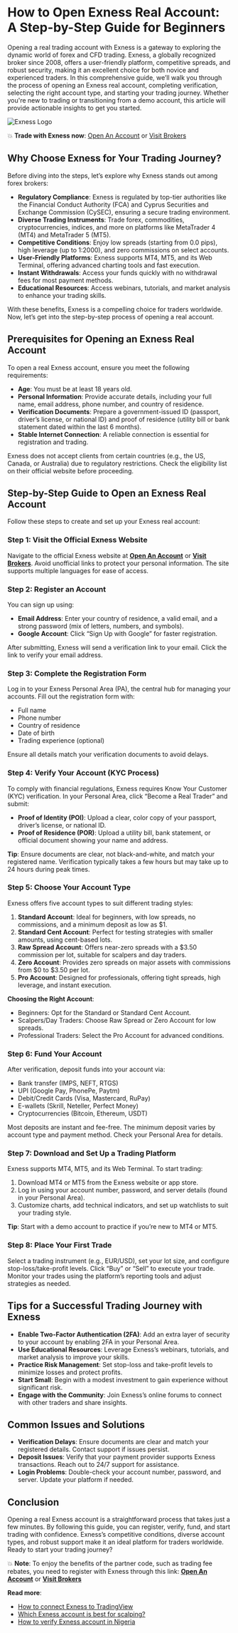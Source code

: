 # How to Open Exness Real Account: A Step-by-Step Guide for Beginners

Opening a real trading account with Exness is a gateway to exploring the dynamic world of forex and CFD trading. Exness, a globally recognized broker since 2008, offers a user-friendly platform, competitive spreads, and robust security, making it an excellent choice for both novice and experienced traders. In this comprehensive guide, we’ll walk you through the process of opening an Exness real account, completing verification, selecting the right account type, and starting your trading journey. Whether you're new to trading or transitioning from a demo account, this article will provide actionable insights to get you started.

![Exness Logo](https://d3dpet1g0ty5ed.cloudfront.net/EN_Markets_are_moving_800x800.jpg)

💥 **Trade with Exness now**: [Open An Account](https://one.exnesstrack.org/boarding/sign-up/a/89rj8di4n7) or [Visit Brokers](https://one.exnesstrack.org/a/89rj8di4n7)

## Why Choose Exness for Your Trading Journey?

Before diving into the steps, let’s explore why Exness stands out among forex brokers:

- **Regulatory Compliance**: Exness is regulated by top-tier authorities like the Financial Conduct Authority (FCA) and Cyprus Securities and Exchange Commission (CySEC), ensuring a secure trading environment.
- **Diverse Trading Instruments**: Trade forex, commodities, cryptocurrencies, indices, and more on platforms like MetaTrader 4 (MT4) and MetaTrader 5 (MT5).
- **Competitive Conditions**: Enjoy low spreads (starting from 0.0 pips), high leverage (up to 1:2000), and zero commissions on select accounts.
- **User-Friendly Platforms**: Exness supports MT4, MT5, and its Web Terminal, offering advanced charting tools and fast execution.
- **Instant Withdrawals**: Access your funds quickly with no withdrawal fees for most payment methods.
- **Educational Resources**: Access webinars, tutorials, and market analysis to enhance your trading skills.

With these benefits, Exness is a compelling choice for traders worldwide. Now, let’s get into the step-by-step process of opening a real account.

## Prerequisites for Opening an Exness Real Account

To open a real Exness account, ensure you meet the following requirements:

- **Age**: You must be at least 18 years old.
- **Personal Information**: Provide accurate details, including your full name, email address, phone number, and country of residence.
- **Verification Documents**: Prepare a government-issued ID (passport, driver’s license, or national ID) and proof of residence (utility bill or bank statement dated within the last 6 months).
- **Stable Internet Connection**: A reliable connection is essential for registration and trading.

Exness does not accept clients from certain countries (e.g., the US, Canada, or Australia) due to regulatory restrictions. Check the eligibility list on their official website before proceeding.

## Step-by-Step Guide to Open an Exness Real Account

Follow these steps to create and set up your Exness real account:

### Step 1: Visit the Official Exness Website
Navigate to the official Exness website at **[Open An Account](https://one.exnesstrack.org/boarding/sign-up/a/89rj8di4n7)** or **[Visit Brokers](https://one.exnesstrack.org/a/89rj8di4n7)**. Avoid unofficial links to protect your personal information. The site supports multiple languages for ease of access.

### Step 2: Register an Account
You can sign up using:

- **Email Address**: Enter your country of residence, a valid email, and a strong password (mix of letters, numbers, and symbols).
- **Google Account**: Click “Sign Up with Google” for faster registration.

After submitting, Exness will send a verification link to your email. Click the link to verify your email address.

### Step 3: Complete the Registration Form
Log in to your Exness Personal Area (PA), the central hub for managing your accounts. Fill out the registration form with:

- Full name
- Phone number
- Country of residence
- Date of birth
- Trading experience (optional)

Ensure all details match your verification documents to avoid delays.

### Step 4: Verify Your Account (KYC Process)
To comply with financial regulations, Exness requires Know Your Customer (KYC) verification. In your Personal Area, click “Become a Real Trader” and submit:

- **Proof of Identity (POI)**: Upload a clear, color copy of your passport, driver’s license, or national ID.
- **Proof of Residence (POR)**: Upload a utility bill, bank statement, or official document showing your name and address.

**Tip**: Ensure documents are clear, not black-and-white, and match your registered name. Verification typically takes a few hours but may take up to 24 hours during peak times.

### Step 5: Choose Your Account Type
Exness offers five account types to suit different trading styles:

1. **Standard Account**: Ideal for beginners, with low spreads, no commissions, and a minimum deposit as low as $1.
2. **Standard Cent Account**: Perfect for testing strategies with smaller amounts, using cent-based lots.
3. **Raw Spread Account**: Offers near-zero spreads with a $3.50 commission per lot, suitable for scalpers and day traders.
4. **Zero Account**: Provides zero spreads on major assets with commissions from $0 to $3.50 per lot.
5. **Pro Account**: Designed for professionals, offering tight spreads, high leverage, and instant execution.

**Choosing the Right Account**:
- Beginners: Opt for the Standard or Standard Cent Account.
- Scalpers/Day Traders: Choose Raw Spread or Zero Account for low spreads.
- Professional Traders: Select the Pro Account for advanced conditions.

### Step 6: Fund Your Account
After verification, deposit funds into your account via:

- Bank transfer (IMPS, NEFT, RTGS)
- UPI (Google Pay, PhonePe, Paytm)
- Debit/Credit Cards (Visa, Mastercard, RuPay)
- E-wallets (Skrill, Neteller, Perfect Money)
- Cryptocurrencies (Bitcoin, Ethereum, USDT)

Most deposits are instant and fee-free. The minimum deposit varies by account type and payment method. Check your Personal Area for details.

### Step 7: Download and Set Up a Trading Platform
Exness supports MT4, MT5, and its Web Terminal. To start trading:

1. Download MT4 or MT5 from the Exness website or app store.
2. Log in using your account number, password, and server details (found in your Personal Area).
3. Customize charts, add technical indicators, and set up watchlists to suit your trading style.

**Tip**: Start with a demo account to practice if you’re new to MT4 or MT5.

### Step 8: Place Your First Trade
Select a trading instrument (e.g., EUR/USD), set your lot size, and configure stop-loss/take-profit levels. Click “Buy” or “Sell” to execute your trade. Monitor your trades using the platform’s reporting tools and adjust strategies as needed.

## Tips for a Successful Trading Journey with Exness

- **Enable Two-Factor Authentication (2FA)**: Add an extra layer of security to your account by enabling 2FA in your Personal Area.
- **Use Educational Resources**: Leverage Exness’s webinars, tutorials, and market analysis to improve your skills.
- **Practice Risk Management**: Set stop-loss and take-profit levels to minimize losses and protect profits.
- **Start Small**: Begin with a modest investment to gain experience without significant risk.
- **Engage with the Community**: Join Exness’s online forums to connect with other traders and share insights.

## Common Issues and Solutions

- **Verification Delays**: Ensure documents are clear and match your registered details. Contact support if issues persist.
- **Deposit Issues**: Verify that your payment provider supports Exness transactions. Reach out to 24/7 support for assistance.
- **Login Problems**: Double-check your account number, password, and server. Update your platform if needed.

## Conclusion

Opening a real Exness account is a straightforward process that takes just a few minutes. By following this guide, you can register, verify, fund, and start trading with confidence. Exness’s competitive conditions, diverse account types, and robust support make it an ideal platform for traders worldwide. Ready to start your trading journey?

💥 **Note**: To enjoy the benefits of the partner code, such as trading fee rebates, you need to register with Exness through this link: **[Open An Account](https://one.exnesstrack.org/boarding/sign-up/a/89rj8di4n7)** or **[Visit Brokers](https://one.exnesstrack.org/a/89rj8di4n7)**

**Read more**:
- [How to connect Exness to TradingView](https://github.com/AlexMic9/Exness/blob/main/How%20to%20Connect%20Exness%20to%20TradingView.md)
- [Which Exness account is best for scalping?](https://github.com/AlexMic9/Exness/blob/main/Which%20Exness%20Account%20Is%20Best%20for%20Scalping%3F%20A%20Comprehensive%20Guide.md)
- [How to verify Exness account in Nigeria](https://github.com/AlexMic9/Exness/blob/main/How%20to%20verify%20Exness%20account%20in%20Nigeria.md)
